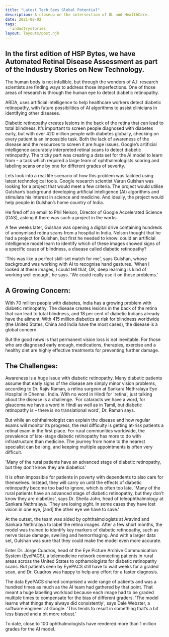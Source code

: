 ```yaml
---
title: "Latest Tech Sees Global Potential"
description: A closeup on the intersection of DL and HealthCare.
date: 2021-08-02
tags:
  -industrystories
layout: layouts/post.njk
---
```

## In the first edition of HSP Bytes, we have Automated Retinal Disease Assessment as part of the Industry Stories on New Technology.

The human body is not infallible, but through the wonders of A.I. research scientists are finding ways to address those imperfections. One of those areas of research is through the human eye to detect diabetic retinopathy.

ARDA, uses artificial intelligence to help healthcare workers detect diabetic retinopathy, with future possibilities of AI algorithms to assist clinicians in identifying other diseases.

Diabetic retinopathy creates lesions in the back of the retina that can lead to total blindness. It’s important to screen people diagnosed with diabetes early, but with over 420 million people with diabetes globally, checking on every patient is an impossible task. Both the lack of awareness of the disease and the resources to screen it are huge issues. Google’s artificial intelligence accurately interpreted retinal scans to detect diabetic retinopathy. The tricky part was creating a data set for the AI model to learn from – a task which required a large team of ophthalmologists scoring and labeling scans one by one for different grades of severity.


Lets look into a real life scenario of how this problem was tackled using latest technological tools.
Google research scientist Varun Gulshan was looking for a project that would meet a few criteria. The project would utilise Gulshan’s background developing artificial intelligence (AI) algorithms and stimulate his interest in science and medicine. And ideally, the project would help people in Gulshan’s home country of India.

He fired off an email to Phil Nelson, Director of Google Accelerated Science (GAS), asking if there was such a project in the works.

A few weeks later, Gulshan was opening a digital drive containing hundreds of anonymised retina scans from a hospital in India. Nelson thought that he had a project for Gulshan, but first he needed to know: could an artificial intelligence model learn to identify which of these images showed signs of a specific cause of blindness, a disease called diabetic retinopathy?

'This was like a perfect skill-set match for me', says Gulshan, whose background was working with AI to recognise hand gestures. 'When I looked at these images, I could tell that, OK, deep learning is kind of working well enough', he says. 'We could really use it on these problems.'

## A Growing Concern:

With 70 million people with diabetes, India has a growing problem with diabetic retinopathy. The disease creates lesions in the back of the retina that can lead to total blindness, and 18 per cent of diabetic Indians already have the ailment. With 415 million diabetics at risk for blindness worldwide (the United States, China and India have the most cases), the disease is a global concern.

But the good news is that permanent vision loss is not inevitable. For those who are diagnosed early enough, medications, therapies, exercise and a healthy diet are highly effective treatments for preventing further damage.

## The Challenges:

Awareness is a huge issue with diabetic retinopathy. Many diabetic patients assume that early signs of the disease are simply minor vision problems, according to Dr. Rajiv Raman, a retina surgeon at Sankara Nethralaya Eye Hospital in Chennai, India. With no word in Hindi for 'retina', just talking about the disease is a challenge. 'For cataracts we have a word, for glaucoma we have a word in Hindi as well as in Tamil, but diabetic retinopathy is – there is no translational word', Dr. Raman says.

But while an ophthalmologist can explain the disease and how regular exams will monitor its progress, the real difficulty is getting at-risk patients a retinal exam in the first place. For rural communities worldwide, the prevalence of late-stage diabetic retinopathy has more to do with infrastructure than medicine. The journey from home to the nearest specialist can be long, and keeping multiple appointments is often very difficult.

'Many of the rural patients have an advanced stage of diabetic retinopathy, but they don’t know they are diabetics'

It is often impossible for patients in poverty with dependents to also care for themselves. Instead, they will carry on until the effects of diabetic retinopathy become too bad to ignore, which is often too late. 'Many of the rural patients have an advanced stage of diabetic retinopathy, but they don’t know they are diabetics', says Dr. Sheila John, head of teleophthalmology at Sankara Nethralaya. 'They are losing sight. In some cases they have lost vision in one eye, [and] the other eye we have to save.'

At the outset, the team was aided by ophthalmologists at Aravind and Sankara Nethralaya to label the retina images. After a few short months, the model was trained to identify key markers of diabetic retinopathy, such as nerve tissue damage, swelling and hemorrhaging. And with a larger data set, Gulshan was sure that they could make the model even more accurate.

Enter Dr. Jorge Cuadros, head of the Eye Picture Archive Communication System (EyePACS), a telemedicine network connecting patients in rural areas across the United States to opthamologists for diabetic retinopathy scans. But patients seen by EyePACS still have to wait weeks for a graded scan, and Dr. Cuadros was happy to help any effort for a faster diagnosis.

The data EyePACS shared comprised a wide range of patients and was a hundred times as much as the AI team had gathered by that point. That meant a huge labelling workload because each image had to be graded multiple times to compensate for the bias of different graders. 'The model learns what things they always did consistently', says Dale Webster, a software engineer at Google. 'This tends to result in something that’s a bit less biased and a bit more robust.'

To date, close to 100 ophthalmologists have rendered more than 1 million grades for the AI model.
